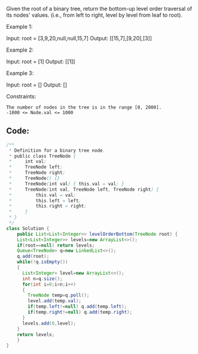 Given the root of a binary tree, return the bottom-up level order traversal of its nodes' values. (i.e., from left to right, level by level from leaf to root).

 

Example 1:

Input: root = [3,9,20,null,null,15,7]
Output: [[15,7],[9,20],[3]]

Example 2:

Input: root = [1]
Output: [[1]]

Example 3:

Input: root = []
Output: []

 

Constraints:

    The number of nodes in the tree is in the range [0, 2000].
    -1000 <= Node.val <= 1000

## Code:
``` java
/**
 * Definition for a binary tree node.
 * public class TreeNode {
 *     int val;
 *     TreeNode left;
 *     TreeNode right;
 *     TreeNode() {}
 *     TreeNode(int val) { this.val = val; }
 *     TreeNode(int val, TreeNode left, TreeNode right) {
 *         this.val = val;
 *         this.left = left;
 *         this.right = right;
 *     }
 * }
 */
class Solution {
    public List<List<Integer>> levelOrderBottom(TreeNode root) {
    List<List<Integer>> levels=new ArrayList<>();
    if(root==null) return levels;
    Queue<TreeNode> q=new LinkedList<>();
    q.add(root);
    while(!q.isEmpty())
    {
      List<Integer> level=new ArrayList<>();
	  int n=q.size();
      for(int i=0;i<n;i++)
      {
        TreeNode temp=q.poll();
        level.add(temp.val);
        if(temp.left!=null) q.add(temp.left);
        if(temp.right!=null) q.add(temp.right);
      }
      levels.add(0,level);
    }
    return levels;
    }
}
```
